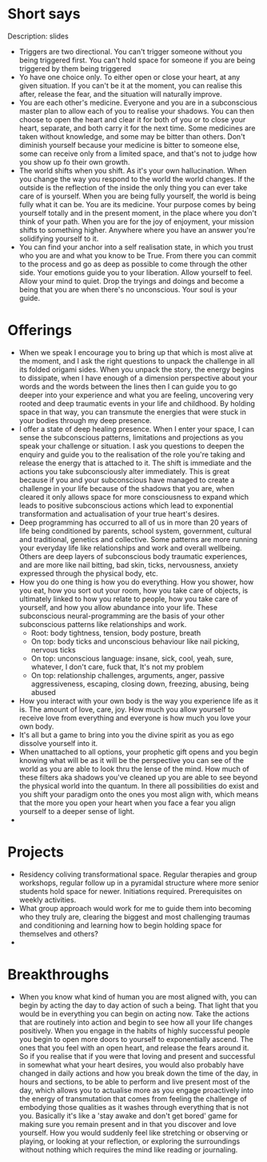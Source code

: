 # Short says

Description: slides

- Triggers are two directional. You can't trigger someone without you being triggered first. You can't hold space for someone if you are being triggered by them being triggered
- Yo have one choice only. To either open or close your heart, at any given situation. If you can't be it at the moment, you can realise this after, release the fear, and the situation will naturally improve.
- You are each other's medicine. Everyone and you are in a subconscious master plan to allow each of you to realise your shadows. You can then choose to open the heart and clear it for both of you or to close your heart, separate, and both carry it for the next time. Some medicines are taken without knowledge, and some may be bitter than others. Don't diminish yourself because your medicine is bitter to someone else, some can receive only from a limited space, and that's not to judge how you show up fo their own growth.
- The world shifts when you shift. As it's your own hallucination. When you change the way you respond to the world the world changes. If the outside is the reflection of the inside the only thing you can ever take care of is yourself. When you are being fully yourself, the world is being fully what it can be. You are its medicine. Your purpose comes by being yourself totally and in the present moment, in the place where you don't think of your path. When you are for the joy of enjoyment, your mission shifts to something higher. Anywhere where you have an answer you're solidifying yourself to it.
- You can find your anchor into a self realisation state, in which you trust who you are and what you know to be True. From there you can commit to the process and go as deep as possible to come through the other side. Your emotions guide you to your liberation. Allow yourself to feel. Allow your mind to quiet. Drop the tryings and doings and become a being that you are when there's no unconscious. Your soul is your guide.

# Offerings

- When we speak I encourage you to bring up that which is most alive at the moment, and I ask the right questions to unpack the challenge in all its folded origami sides. When you unpack the story, the energy begins to dissipate, when I have enough of a dimension perspective about your words and the words between the lines then I can guide you to go deeper into your experience and what you are feeling, uncovering very rooted and deep traumatic events in your life and childhood. By holding space in that way, you can transmute the energies that were stuck in your bodies through my deep presence.
- I offer a state of deep healing presence. When I enter your space, I can sense the subconscious patterns, limitations and projections as you speak your challenge or situation. I ask you questions to deepen the enquiry and guide you to the realisation of the role you're taking and release the energy that is attached to it. The shift is immediate and the actions you take subconsciously alter immediately. This is great because if you and your subconscious have managed to create a challenge in your life because of the shadows that you are, when cleared it only allows space for more consciousness to expand which leads to positive subconscious actions which lead to exponential transformation and actualisation of your true heart's desires.
- Deep programming has occurred to all of us in more than 20 years of life being conditioned by parents, school system, government, cultural and traditional, genetics and collective. Some patterns are more running your everyday life like relationships and work and overall wellbeing. Others are deep layers of subconscious body traumatic experiences, and are more like nail bitting, bad skin, ticks, nervousness, anxiety expressed through the physical body, etc.
- How you do one thing is how you do everything. How you shower, how you eat, how you sort out your room, how you take care of objects, is ultimately linked to how you relate to people, how you take care of yourself, and how you allow abundance into your life. These subconscious neural-programming are the basis of your other subconscious patterns like relationships and work.
    - Root: body tightness, tension, body posture, breath
    - On top: body ticks and unconscious behaviour like nail picking, nervous ticks
    - On top: unconscious language: insane, sick, cool, yeah, sure, whatever, I don't care, fuck that, It's not my problem
    - On top: relationship challenges, arguments, anger, passive aggressiveness, escaping, closing down, freezing, abusing, being abused
- How you interact with your own body is the way you experience life as it is. The amount of love, care, joy. How much you allow yourself to receive love from everything and everyone is how much you love your own body.
- It's all but a game to bring into you the divine spirit as you as ego dissolve yourself into it.
- When unattached to all options, your prophetic gift opens and you begin knowing what will be as it will be the perspective you can see of the world as you are able to look thru the lense of the mind. How much of these filters aka shadows you've cleaned up you are able to see beyond the physical world into the quantum. In there all possibilities do exist and you shift your paradigm onto the ones you most align with, which means that the more you open your heart when you face a fear you align yourself to a deeper sense of light.
- 

# Projects

- Residency coliving transformational space. Regular therapies and group workshops, regular follow up in a pyramidal structure where more senior students hold space for newer. Initiations required. Prerequisites on weekly activities.
- What group approach would work for me to guide them into becoming who they truly are, clearing the biggest and most challenging traumas and conditioning and learning how to begin holding space for themselves and others?
- 

# Breakthroughs

- When you know what kind of human you are most aligned with, you can begin by acting the day to day action of such a being. That light that you would be in everything you can begin on acting now. Take the actions that are routinely into action and begin to see how all your life changes positively. When you engage in the habits of highly successful people you begin to open more doors to yourself to exponentially ascend. The ones that you feel with an open heart, and release the fears around it. So if you realise that if you were that loving and present and successful in somewhat what your heart desires, you would also probably have changed in daily actions and how you break down the time of the day, in hours and sections, to be able to perform and live present most of the day, which allows you to actualise more as you engage proactively into the energy of transmutation that comes from feeling the challenge of embodying those qualities as it washes through everything that is not you. Basically it's like a 'stay awake and don't get bored' game for making sure you remain present and in that you discover and love yourself. How you would suddenly feel like stretching or observing or playing, or looking at your reflection, or exploring the surroundings without nothing which requires the mind like reading or journaling.